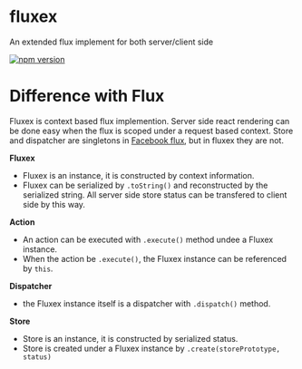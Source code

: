 fluxex
======

An extended flux implement for both server/client side

[![npm version](https://img.shields.io/npm/v/fluxex.svg)](https://www.npmjs.org/package/fluxex)

Difference with Flux
====================

Fluxex is context based flux implemention. Server side react rendering can be done easy when the flux is scoped under a request based context. Store and dispatcher are singletons in <a href="https://github.com/facebook/flux">Facebook flux</a>, but in fluxex they are not.

**Fluxex**
* Fluxex is an instance, it is constructed by context information.
* Fluxex can be serialized by `.toString()` and reconstructed by the serialized string. All server side store status can be transfered to client side by this way.

**Action**
* An action can be executed with `.execute()` method undee a Fluxex instance.
* When the action be `.execute()`, the Fluxex instance can be referenced by `this`.

**Dispatcher**
* the Fluxex instance itself is a dispatcher with `.dispatch()` method.

**Store**
* Store is an instance, it is constructed by serialized status.
* Store is created under a Fluxex instance by `.create(storePrototype, status)`
